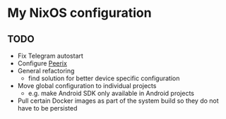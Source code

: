 # My NixOS configuration

## TODO

* Fix Telegram autostart
* Configure [Peerix](https://github.com/cid-chan/peerix)
* General refactoring
  * find solution for better device specific configuration
* Move global configuration to individual projects
  * e.g. make Android SDK only available in Android projects
* Pull certain Docker images as part of the system build so they do not have to be persisted
